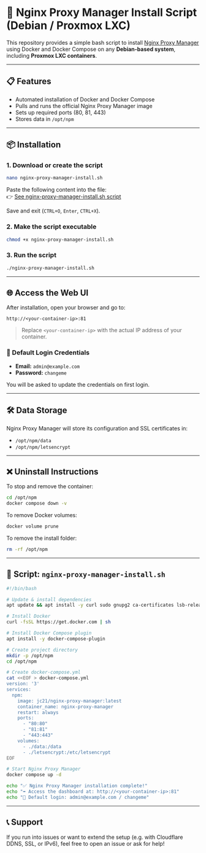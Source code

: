 
# 🚀 Nginx Proxy Manager Install Script (Debian / Proxmox LXC)

This repository provides a simple bash script to install [Nginx Proxy Manager](https://nginxproxymanager.com/) using Docker and Docker Compose on any **Debian-based system**, including **Proxmox LXC containers**.

---

## 📋 Features

- Automated installation of Docker and Docker Compose
- Pulls and runs the official Nginx Proxy Manager image
- Sets up required ports (80, 81, 443)
- Stores data in `/opt/npm`

---

## 📦 Installation

### 1. Download or create the script

```bash
nano nginx-proxy-manager-install.sh
```

Paste the following content into the file:  
👉 [See nginx-proxy-manager-install.sh script](nginx-proxy-manager-install.sh)

Save and exit (`CTRL+O`, `Enter`, `CTRL+X`).

### 2. Make the script executable

```bash
chmod +x nginx-proxy-manager-install.sh
```

### 3. Run the script

```bash
./nginx-proxy-manager-install.sh
```

---

## 🌐 Access the Web UI

After installation, open your browser and go to:

```
http://<your-container-ip>:81
```

> Replace `<your-container-ip>` with the actual IP address of your container.

### 🔐 Default Login Credentials

- **Email:** `admin@example.com`  
- **Password:** `changeme`

You will be asked to update the credentials on first login.

---

## 🛠️ Data Storage

Nginx Proxy Manager will store its configuration and SSL certificates in:

- `/opt/npm/data`
- `/opt/npm/letsencrypt`

---

## ❌ Uninstall Instructions

To stop and remove the container:

```bash
cd /opt/npm
docker compose down -v
```

To remove Docker volumes:

```bash
docker volume prune
```

To remove the install folder:

```bash
rm -rf /opt/npm
```

---

## 📝 Script: `nginx-proxy-manager-install.sh`

```bash
#!/bin/bash

# Update & install dependencies
apt update && apt install -y curl sudo gnupg2 ca-certificates lsb-release software-properties-common

# Install Docker
curl -fsSL https://get.docker.com | sh

# Install Docker Compose plugin
apt install -y docker-compose-plugin

# Create project directory
mkdir -p /opt/npm
cd /opt/npm

# Create docker-compose.yml
cat <<EOF > docker-compose.yml
version: '3'
services:
  npm:
    image: jc21/nginx-proxy-manager:latest
    container_name: nginx-proxy-manager
    restart: always
    ports:
      - "80:80"
      - "81:81"
      - "443:443"
    volumes:
      - ./data:/data
      - ./letsencrypt:/etc/letsencrypt
EOF

# Start Nginx Proxy Manager
docker compose up -d

echo "✅ Nginx Proxy Manager installation complete!"
echo "➡ Access the dashboard at: http://<your-container-ip>:81"
echo "🔑 Default login: admin@example.com / changeme"
```

---

## 📞 Support

If you run into issues or want to extend the setup (e.g. with Cloudflare DDNS, SSL, or IPv6), feel free to open an issue or ask for help!
